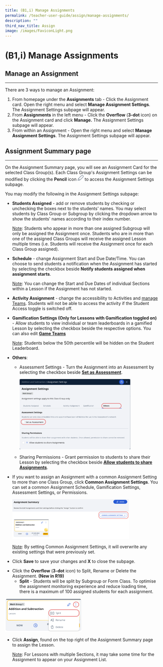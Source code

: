 ```yaml
---
title: (B1,i) Manage Assignments
permalink: /teacher-user-guide/assign/manage-assignments/
description: ""
third_nav_title: Assign
image: /images/FaviconLight.png
---
```

<h1 id="manage-assignments">(B1,i) Manage Assignments</h1>
<h2 id="-manage-an-assignment-">Manage an Assignment</h2>
<hr>
<p>There are 3 ways to manage an Assignment:</p>
<ol>
<li>From homepage under the <strong>Assignments</strong> tab - Click the Assignment card. Open the right menu and select <strong>Manage Assignment Settings</strong>. The Assignment Settings subpage will appear.</li>
<li>From <strong>Assignments</strong> in the left menu - Click the <strong>Overflow</strong> (<strong>3-dot</strong> icon) on the Assignment card and click <strong>Manage.</strong> The Assignment Settings subpage will appear.</li>
<li>From within an Assignment - Open the right menu and select <strong>Manage Assignment Settings</strong>. The Assignment Settings subpage will appear.</li>
</ol>
<h2 id="-assignment-summary-page-">Assignment Summary page</h2>
<hr>
<p>On the Assignment Summary page, you will see an Assignment Card for the selected Class Group(s). Each Class Group's Assignment Settings can be modified by clicking the <strong>Pencil</strong> icon <img style="width:1.2rem; display: inline;" src="/images/Icons/Pencil.svg"> to access the Assignment Settings subpage.</p>
<p>You may modify the following in the Assignment Settings subpage:</p>
<ul>
<li><p><strong>Students Assigned</strong> - add or remove students by checking or unchecking the boxes next to the students' names. You may select students by Class Group or Subgroup by clicking the dropdown arrow to show the students' names according to their index number.</p>
	<p><u>Note</u>: Students who appear in more than one assigned Subgroup will only be assigned the Assignment once. Students who are in more than one of the assigned Class Groups will receive the assigned Lesson multiple times (i.e. Students will receive the Assignment once for each Class Group assigned).</p>
</li>
<li><p><strong>Schedule</strong> - change Assignment Start and Due Date/Time. You can choose to send students a notification when the Assignment has started by selecting the checkbox beside <strong>Notify students assigned when assignment starts</strong>.</p>
	<p><u>Note</u>: You can change the Start and Due Dates of individual Sections within a Lesson if the Assignment has not started.</p>
</li>
<li><p><strong>Activity Assignment</strong> - change the accessibility to Activities and <a target="_blank" href="/teacher-user-guide/collaborate/create-teams/">manage Teams</a>. Students will not be able to access the activity if the Student Access toggle is switched off.</p>
</li>
<li><p><strong>Gamification Settings (Only for Lessons with Gamification toggled on)</strong> - Allow students to view individual or team leaderboards in a gamified Lesson by selecting the checkbox beside the respective options. You can also edit <strong><a target="_blank" href="/teacher-user-guide/gamify/create-game-teams/">Game Teams</a></strong></p>
	<p><u>Note</u>: Students below the 50th percentile will be hidden on the Student Leaderboard.</p>
</li>
<li><p><strong>Others</strong>:</p>
<ul>
<li><p>Assessment Settings - Turn the Assignment into an Assessment by selecting the checkbox beside <strong><a target="_blank" href="/teacher-user-guide/assess/set-assignments-as-assessments/">Set as Assessment</a></strong>.</p>
<p><img style="width: 80%;" src="/images/2Teacher/AS-ManageAssignment1.png"></p>
</li>
<li><p>Sharing Permissions - Grant permission to students to share their Lesson by selecting the checkbox beside <strong><a target="_blank" href="/teacher-user-guide/assign/allow-students-to-share-assignments/">Allow students to share Assignments</a></strong>.</p>
</li>
</ul>
</li>
<li><p>If you want to assign an Assignment with a common Assignment Setting to more than one Class Group, click <strong>Common Assignment Settings</strong>. You can set a common Assignment Schedule, Gamification Settings, Assessment Settings, or Permissions.</p>
<p><img style="width: 80%;" src="/images/2Teacher/AS-ManageAssignment2.png"></p>
	<p><u>Note</u>: By setting Common Assignment Settings, it will overwrite any existing settings that were previously set.</p>
</li>
<li><p>Click <strong>Save</strong> to save your changes and <strong>X</strong> to close the subpage.</p>
</li>
<li>Click the <strong>Overflow</strong> (<strong>3-dot</strong> icon) to Split, Rename or Delete the Assignment. <strong>(New in R19)</strong><ul>
<li><strong>Split</strong> - Students will be split by Subgroup or Form Class. To optimise the assignment monitoring experience and reduce loading time, there is a maximum of 100 assigned students for each assignment.</li>
</ul>
</li>
</ul>
<p><img style="width: 50%;" src="/images/2Teacher/AS-ManageAssignment3.png"></p>
<ul>
<li><p>Click <strong>Assign</strong>, found on the top right of the Assignment Summary page to assign the Lesson.</p>
	<p><u>Note</u>: For Lessons with multiple Sections, it may take some time for the Assignment to appear on your Assignment List.</p>
</li>
</ul>